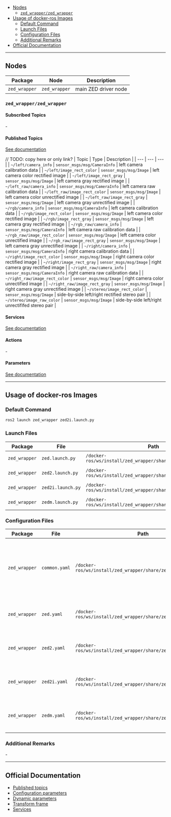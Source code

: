 - [Nodes](#nodes)
  - [`zed_wrapper/zed_wrapper`](#zed_wrapperzed_wrapper)
- [Usage of docker-ros Images](#usage-of-docker-ros-images)
  - [Default Command](#default-command)
  - [Launch Files](#launch-files)
  - [Configuration Files](#configuration-files)
  - [Additional Remarks](#additional-remarks)
- [Official Documentation](#official-documentation)

---

## Nodes

| Package | Node | Description |
| --- | --- | --- |
| `zed_wrapper` | `zed_wrapper` | main ZED driver node |

### `zed_wrapper/zed_wrapper`

#### Subscribed Topics

\-

#### Published Topics

[See documentation](https://www.stereolabs.com/docs/ros2/zed-node/#published-topics)

// TODO: copy here or only link?
| Topic | Type | Description |
| --- | --- | --- |
| `~/left/camera_info` | `sensor_msgs/msg/CameraInfo` | left camera calibration data |
| `~/left/image_rect_color` | `sensor_msgs/msg/Image` | left camera color rectified image |
| `~/left/image_rect_gray` | `sensor_msgs/msg/Image` | left camera gray rectified image |
| `~/left_raw/camera_info` | `sensor_msgs/msg/CameraInfo` | left camera raw calibration data |
| `~/left_raw/image_rect_color` | `sensor_msgs/msg/Image` | left camera color unrectified image |
| `~/left_raw/image_rect_gray` | `sensor_msgs/msg/Image` | left camera gray unrectified image |
| `~/rgb/camera_info` | `sensor_msgs/msg/CameraInfo` | left camera calibration data |
| `~/rgb/image_rect_color` | `sensor_msgs/msg/Image` | left camera color rectified image |
| `~/rgb/image_rect_gray` | `sensor_msgs/msg/Image` | left camera gray rectified image |
| `~/rgb_raw/camera_info` | `sensor_msgs/msg/CameraInfo` | left camera raw calibration data |
| `~/rgb_raw/image_rect_color` | `sensor_msgs/msg/Image` | left camera color unrectified image |
| `~/rgb_raw/image_rect_gray` | `sensor_msgs/msg/Image` | left camera gray unrectified image |
| `~/right/camera_info` | `sensor_msgs/msg/CameraInfo` | right camera calibration data |
| `~/right/image_rect_color` | `sensor_msgs/msg/Image` | right camera color rectified image |
| `~/right/image_rect_gray` | `sensor_msgs/msg/Image` | right camera gray rectified image |
| `~/right_raw/camera_info` | `sensor_msgs/msg/CameraInfo` | right camera raw calibration data |
| `~/right_raw/image_rect_color` | `sensor_msgs/msg/Image` | right camera color unrectified image |
| `~/right_raw/image_rect_gray` | `sensor_msgs/msg/Image` | right camera gray unrectified image |
| `~/stereo/image_rect_color` | `sensor_msgs/msg/Image` | side-by-side left/right rectified stereo pair |
| `~/stereo/image_raw_color` | `sensor_msgs/msg/Image` | side-by-side left/right unrectififed stereo pair |

#### Services

[See documentation](https://www.stereolabs.com/docs/ros2/zed-node/#services)

#### Actions

\-

#### Parameters

[See documentation](https://www.stereolabs.com/docs/ros2/zed-node/#configuration-parameters)

---

## Usage of docker-ros Images

### Default Command

```bash
ros2 launch zed_wrapper zed2i.launch.py
```

### Launch Files

| Package | File | Path | Description |
| --- | --- | --- | --- |
| `zed_wrapper` | `zed.launch.py` | `/docker-ros/ws/install/zed_wrapper/share/zed_wrapper/launch/` | driver for ZED |
| `zed_wrapper` | `zed2.launch.py` | `/docker-ros/ws/install/zed_wrapper/share/zed_wrapper/launch/` | driver for ZED 2 |
| `zed_wrapper` | `zed2i.launch.py` | `/docker-ros/ws/install/zed_wrapper/share/zed_wrapper/launch/` | driver for ZED 2i |
| `zed_wrapper` | `zedm.launch.py` | `/docker-ros/ws/install/zed_wrapper/share/zed_wrapper/launch/` | driver for ZED Mini |

### Configuration Files

| Package | File | Path | Description |
| --- | --- | --- | --- |
| `zed_wrapper` | `common.yaml` | `/docker-ros/ws/install/zed_wrapper/share/zed_wrapper/config/` | general, video, depth, tracking, mapping, sensor, detection, debug settings |
| `zed_wrapper` | `zed.yaml` | `/docker-ros/ws/install/zed_wrapper/share/zed_wrapper/config/` | camera name and min/max depth for ZED |
| `zed_wrapper` | `zed2.yaml` | `/docker-ros/ws/install/zed_wrapper/share/zed_wrapper/config/` | camera name and min/max depth for ZED 2 |
| `zed_wrapper` | `zed2i.yaml` | `/docker-ros/ws/install/zed_wrapper/share/zed_wrapper/config/` | camera name and min/max depth for ZED 2i |
| `zed_wrapper` | `zedm.yaml` | `/docker-ros/ws/install/zed_wrapper/share/zed_wrapper/config/` | camera name and min/max depth for ZED Mini |

### Additional Remarks

\-

---

## Official Documentation

- [Published topics](https://www.stereolabs.com/docs/ros2/zed-node/#published-topics)
- [Configuration parameters](https://www.stereolabs.com/docs/ros2/zed-node/#configuration-parameters)
- [Dynamic parameters](https://www.stereolabs.com/docs/ros2/zed-node/#dynamic-parameters)
- [Transform frame](https://www.stereolabs.com/docs/ros2/zed-node/#transform-frame)
- [Services](https://www.stereolabs.com/docs/ros2/zed-node/#services)
